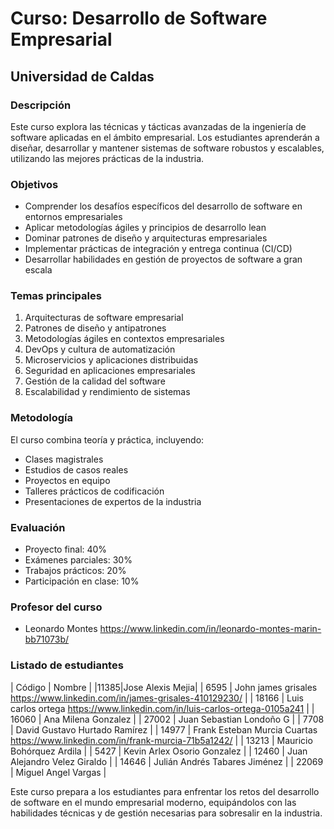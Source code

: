 # Curso: Desarrollo de Software Empresarial

## Universidad de Caldas

### Descripción

Este curso explora las técnicas y tácticas avanzadas de la ingeniería de software aplicadas en el ámbito empresarial. Los estudiantes aprenderán a diseñar, desarrollar y mantener sistemas de software robustos y escalables, utilizando las mejores prácticas de la industria.

### Objetivos

- Comprender los desafíos específicos del desarrollo de software en entornos empresariales
- Aplicar metodologías ágiles y principios de desarrollo lean
- Dominar patrones de diseño y arquitecturas empresariales
- Implementar prácticas de integración y entrega continua (CI/CD)
- Desarrollar habilidades en gestión de proyectos de software a gran escala

### Temas principales

1. Arquitecturas de software empresarial
2. Patrones de diseño y antipatrones
3. Metodologías ágiles en contextos empresariales
4. DevOps y cultura de automatización
5. Microservicios y aplicaciones distribuidas
6. Seguridad en aplicaciones empresariales
7. Gestión de la calidad del software
8. Escalabilidad y rendimiento de sistemas

### Metodología

El curso combina teoría y práctica, incluyendo:

- Clases magistrales
- Estudios de casos reales
- Proyectos en equipo
- Talleres prácticos de codificación
- Presentaciones de expertos de la industria

### Evaluación

- Proyecto final: 40%
- Exámenes parciales: 30%
- Trabajos prácticos: 20%
- Participación en clase: 10%


### Profesor del curso
- Leonardo Montes https://www.linkedin.com/in/leonardo-montes-marin-bb71073b/

### Listado de estudiantes

| Código | Nombre |
|11385|Jose Alexis Mejia|
| 6595 | John james grisales https://www.linkedin.com/in/james-grisales-410129230/ | 
| 18166 | Luis carlos ortega  https://www.linkedin.com/in/luis-carlos-ortega-0105a241 |
| 16060 | Ana Milena Gonzalez |
| 27002 | Juan Sebastian Londoño G |
| 7708 | David Gustavo Hurtado Ramírez |
| 14977 | Frank Esteban Murcia Cuartas  https://www.linkedin.com/in/frank-murcia-71b5a1242/ |
| 13213 | Mauricio Bohórquez Ardila |
| 5427 | Kevin Arlex Osorio Gonzalez |
| 12460 | Juan Alejandro Velez Giraldo |
| 14646 | Julián Andrés Tabares Jiménez |
| 22069 | Miguel Angel Vargas |

Este curso prepara a los estudiantes para enfrentar los retos del desarrollo de software en el mundo empresarial moderno, equipándolos con las habilidades técnicas y de gestión necesarias para sobresalir en la industria.
